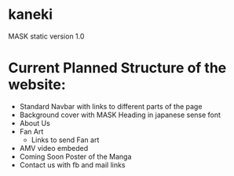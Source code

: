 # kaneki
MASK static version 1.0

# Current Planned Structure of the website:
- Standard Navbar with links to different parts of the page
- Background cover with MASK Heading in japanese sense font
- About Us
- Fan Art
  - Links to send Fan art
- AMV video embeded
- Coming Soon Poster of the Manga
- Contact us with fb and mail links

